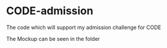 # CODE-admission

The code which will support my admission challenge for CODE

The Mockup can be seen in the folder
